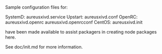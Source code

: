 Sample configuration files for:

SystemD: aureusxivd.service
Upstart: aureusxivd.conf
OpenRC:  aureusxivd.openrc
         aureusxivd.openrcconf
CentOS:  aureusxivd.init

have been made available to assist packagers in creating node packages here.

See doc/init.md for more information.
